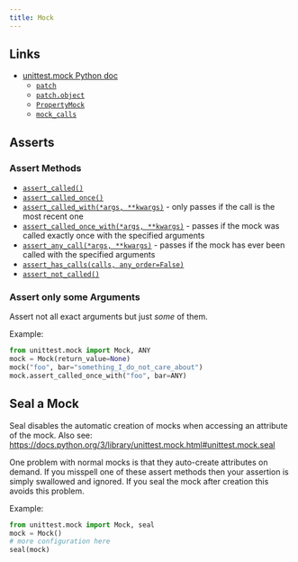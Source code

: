 ```yaml
---
title: Mock
---
```


## Links
- [unittest.mock Python doc](https://docs.python.org/3/library/unittest.mock.html)
  - [`patch`](https://docs.python.org/3/library/unittest.mock.html#patch)
  - [`patch.object`](https://docs.python.org/3/library/unittest.mock.html#patch-object)
  - [`PropertyMock`](https://docs.python.org/3/library/unittest.mock.html#unittest.mock.PropertyMock)
  - [`mock_calls`](https://docs.python.org/3/library/unittest.mock.html#unittest.mock.Mock.mock_calls)

## Asserts

### Assert Methods
- [`assert_called()`](https://docs.python.org/3/library/unittest.mock.html#unittest.mock.Mock.assert_called)
- [`assert_called_once()`](https://docs.python.org/3/library/unittest.mock.html#unittest.mock.Mock.assert_called_once)
- [`assert_called_with(*args, **kwargs)`](https://docs.python.org/3/library/unittest.mock.html#unittest.mock.Mock.assert_called_with) -
  only passes if the call is the most recent one
- [`assert_called_once_with(*args, **kwargs)`](https://docs.python.org/3/library/unittest.mock.html#unittest.mock.Mock.assert_called_once_with) -
  passes if the mock was called exactly once with the specified arguments
- [`assert_any_call(*args, **kwargs)`](https://docs.python.org/3/library/unittest.mock.html#unittest.mock.Mock.assert_any_call) -
  passes if the mock has ever been called with the specified arguments
- [`assert_has_calls(calls, any_order=False)`](https://docs.python.org/3/library/unittest.mock.html#unittest.mock.Mock.assert_has_calls)
- [`assert_not_called()`](https://docs.python.org/3/library/unittest.mock.html#unittest.mock.Mock.assert_not_called)

### Assert only some Arguments
Assert not all exact arguments but just *some* of them.

Example:
```python
from unittest.mock import Mock, ANY
mock = Mock(return_value=None)
mock("foo", bar="something_I_do_not_care_about")
mock.assert_called_once_with("foo", bar=ANY)
```

## Seal a Mock
Seal disables the automatic creation of mocks when accessing an attribute of the mock.
Also see: https://docs.python.org/3/library/unittest.mock.html#unittest.mock.seal

One problem with normal mocks is that they auto-create attributes on demand.
If you misspell one of these assert methods then your assertion is simply swallowed and ignored.
If you seal the mock after creation this avoids this problem.

Example:
```python
from unittest.mock import Mock, seal
mock = Mock()
# more configuration here
seal(mock)
```
